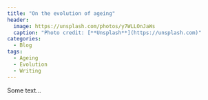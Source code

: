 ```yaml
---
title: "On the evolution of ageing"
header: 
  image: https://unsplash.com/photos/y7WLLOnJaWs
  caption: "Photo credit: [**Unsplash**](https://unsplash.com)"
categories:
  - Blog
tags:
  - Ageing
  - Evolution
  - Writing
---
```


Some text...
